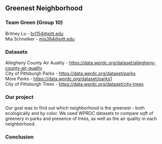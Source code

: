 ## Greenest Neighborhood
### Team Green (Group 10)

Britney Lu - brl154@pitt.edu    
Mia Schnelker - mis384@pitt.edu    

### Datasets
Allegheny County Air Auality - https://data.wprdc.org/dataset/allegheny-county-air-quality    
City of Pittsburgh Parks - https://data.wprdc.org/dataset/parks     
More Parks - https://data.wprdc.org/dataset/parks1    
City of Pittsburgh Trees - https://data.wprdc.org/dataset/city-trees


### Our project
Our goal was to find out which neighborhood is the greenest - both ecologically and by color. 
We used WPRDC datasets to compare sqft of greenery in parks and presence of trees, as well as the air quality in each neighborhood.

### Conclusion
